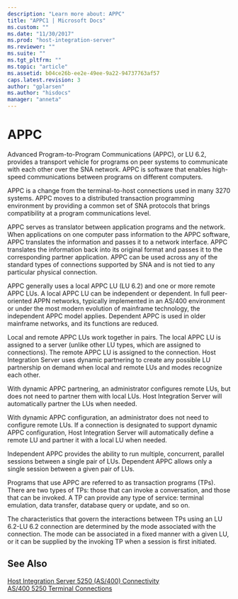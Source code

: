 ```yaml
---
description: "Learn more about: APPC"
title: "APPC1 | Microsoft Docs"
ms.custom: ""
ms.date: "11/30/2017"
ms.prod: "host-integration-server"
ms.reviewer: ""
ms.suite: ""
ms.tgt_pltfrm: ""
ms.topic: "article"
ms.assetid: b04ce26b-ee2e-49ee-9a22-94737763af57
caps.latest.revision: 3
author: "gplarsen"
ms.author: "hisdocs"
manager: "anneta"
---
```

# APPC
Advanced Program-to-Program Communications (APPC), or LU 6.2, provides a transport vehicle for programs on peer systems to communicate with each other over the SNA network. APPC is software that enables high-speed communications between programs on different computers.  
  
 APPC is a change from the terminal-to-host connections used in many 3270 systems. APPC moves to a distributed transaction programming environment by providing a common set of SNA protocols that brings compatibility at a program communications level.  
  
 APPC serves as translator between application programs and the network. When applications on one computer pass information to the APPC software, APPC translates the information and passes it to a network interface. APPC translates the information back into its original format and passes it to the corresponding partner application. APPC can be used across any of the standard types of connections supported by SNA and is not tied to any particular physical connection.  
  
 APPC generally uses a local APPC LU (LU 6.2) and one or more remote APPC LUs. A local APPC LU can be independent or dependent. In full peer-oriented APPN networks, typically implemented in an AS/400 environment or under the most modern evolution of mainframe technology, the independent APPC model applies. Dependent APPC is used in older mainframe networks, and its functions are reduced.  
  
 Local and remote APPC LUs work together in pairs. The local APPC LU is assigned to a server (unlike other LU types, which are assigned to connections). The remote APPC LU is assigned to the connection. Host Integration Server uses dynamic partnering to create any possible LU partnership on demand when local and remote LUs and modes recognize each other.  
  
 With dynamic APPC partnering, an administrator configures remote LUs, but does not need to partner them with local LUs. Host Integration Server will automatically partner the LUs when needed.  
  
 With dynamic APPC configuration, an administrator does not need to configure remote LUs. If a connection is designated to support dynamic APPC configuration, Host Integration Server will automatically define a remote LU and partner it with a local LU when needed.  
  
 Independent APPC provides the ability to run multiple, concurrent, parallel sessions between a single pair of LUs. Dependent APPC allows only a single session between a given pair of LUs.  
  
 Programs that use APPC are referred to as transaction programs (TPs). There are two types of TPs: those that can invoke a conversation, and those that can be invoked. A TP can provide any type of service: terminal emulation, data transfer, database query or update, and so on.  
  
 The characteristics that govern the interactions between TPs using an LU 6.2-LU 6.2 connection are determined by the mode associated with the connection. The mode can be associated in a fixed manner with a given LU, or it can be supplied by the invoking TP when a session is first initiated.  
  
## See Also  
 [Host Integration Server 5250 (AS/400) Connectivity](../core/host-integration-server-5250-as-400-connectivity1.md)   
 [AS/400 5250 Terminal Connections](../core/as-400-5250-terminal-connections1.md)
